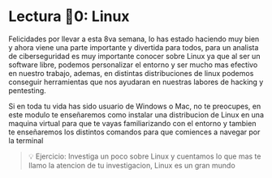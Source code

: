 # Lectura 📕0: Linux

Felicidades por llevar a esta 8va semana, lo has estado haciendo muy bien y ahora viene una parte importante y divertida para todos, para un analista de ciberseguridad es muy importante conocer sobre Linux ya que al ser un software libre, podemos personalizar el entorno y ser mucho mas efectivo en nuestro trabajo, ademas, en distintas distribuciones de linux podemos conseguir herramientas que nos ayudaran en nuestras labores de hacking y pentesting. 

Si en toda tu vida has sido usuario de Windows o Mac, no te preocupes, en este modulo te enseñaremos como instalar una distribucion de Linux en una maquina virtual para que te vayas familiarizando con el entorno y tambien te enseñaremos los distintos comandos para que comiences a navegar por la terminal 

> 💡 Ejercicio: Investiga un poco sobre Linux y cuentamos lo que mas te llamo la atencion de tu investigacion, Linux es un gran mundo
